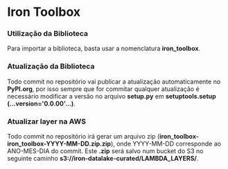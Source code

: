 # Iron Toolbox
### Utilização da Biblioteca
Para importar a biblioteca, basta usar a nomenclatura **iron_toolbox**.

### Atualização da Biblioteca
Todo commit no repositório vai publicar a atualização automaticamente no **PyPI.org**, por isso sempre que 
for commitar qualquer atualização é necessário modificar a versão no arquivo **setup.py** em 
**setuptools.setup (...version='0.0.00'...)**.

### Atualizar layer na AWS
Todo commit no repositório irá gerar um arquivo zip (**iron_toolbox-iron_toolbox-YYYY-MM-DD.zip.zip**), onde YYYY-MM-DD 
corresponde ao ANO-MES-DIA do commit. Este **.zip** será salvo num bucket do S3 no seguinte caminho 
**s3://iron-datalake-curated/LAMBDA_LAYERS/**.